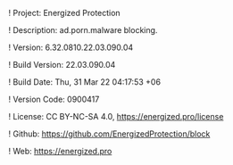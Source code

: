 ! Project: Energized Protection

! Description: ad.porn.malware blocking.

! Version: 6.32.0810.22.03.090.04

! Build Version: 22.03.090.04

! Build Date: Thu, 31 Mar 22 04:17:53 +06

! Version Code: 0900417

! License: CC BY-NC-SA 4.0, https://energized.pro/license

! Github: https://github.com/EnergizedProtection/block

! Web: https://energized.pro
